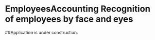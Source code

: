 # EmployeesAccounting Recognition of employees by face and eyes

##Application is under construction.
